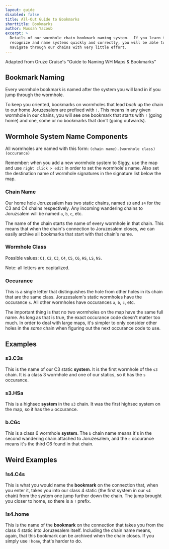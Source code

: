 ```yaml
---
layout: guide
disabled: false
title: All-Out Guide to Bookmarks
shorttitle: Bookmarks
author: Mussah Yacoub
excerpt: >
  Details of our wormhole chain bookmark naming system.  If you learn to
  recognize and name systems quickly and correctly, you will be able to
  navigate through our chains with very little effort.
---
```


Adapted from Oruze Cruise's "Guide to Naming WH Maps & Bookmarks"


## Bookmark Naming

Every wormhole bookmark is named after the system you will land in if you jump through the wormhole.

To keep you oriented, bookmarks on wormholes that lead *back* up the chain to our home Joruzesalem are prefixed with `!`.  This means in any given wormhole in our chains, you will see one bookmark that starts with `!` (going home) and one, some or no bookmarks that don't (going outwards).


## Wormhole System Name Components

All wormholes are named with this form: `(chain name).(wormhole class)(occurance)`

Remember: when you add a new wormhole system to Siggy, use the map and use `right click > edit` in order to set the wormhole's name.  Also set the destination name of wormhole signatures in the signature list below the map.


### Chain Name

Our home hole Joruzesalem has two static chains, named `s3` and `s4` for the C3 and C4 chains respectively.  Any incoming wandering chains to Joruzsalem will be named `a`, `b`, `c`, etc.

The name of the chain starts the name of every wormhole in that chain.  This means that when the chain's connection to Joruzesalem closes, we can easily archive all bookmarks that start with that chain's name.


### Wormhole Class

Possible values: `C1`, `C2`, `C3`, `C4`, `C5`, `C6`, `HS`, `LS`, `NS`.

Note: all letters are capitalized.

### Occurance

This is a single letter that distinguishes the hole from other holes in its chain that are the same class.  Joruzesalem's static wormholes have the occurance `s`.  All other wormholes have occurances `a`, `b`, `c`, etc.

The important thing is that no two wormholes on the map have the same full name.  As long as that is true, the exact occurance code doesn't matter too much.  In order to deal with large maps, it's simpler to only consider other holes in the *same* chain when figuring out the next occurance code to use.


## Examples

### s3.C3s

This is the name of our C3 static **system**.  It is the first wormhole of the `s3` chain.  It is a class 3 wormhole and one of our statics, so it has the `s` occurance.

### s3.HSa

This is a highsec **system** in the `s3` chain.  It was the first highsec system on the map, so it has the `a` occurance.

### b.C6c

This is a class 6 wormhole **system**.  The `b` chain name means it's in the second wandering chain attached to Joruzesalem, and the `c` occurance means it's the third C6 found in that chain.


## Weird Examples

### !s4.C4s

This is what you would name the **bookmark** on the connection that, when you enter it, takes you into our class 4 static (the first system in our `s4` chain) from the system one jump further down the chain.  The jump brought you closer to home, so there is a `!` prefix.

### !s4.home

This is the name of the **bookmark** on the connection that takes you from the class 4 static into Joruzesalem itself.  Including the chain name means, again, that this bookmark can be archived when the chain closes.  If you simply use `!home`, that's harder to do.
